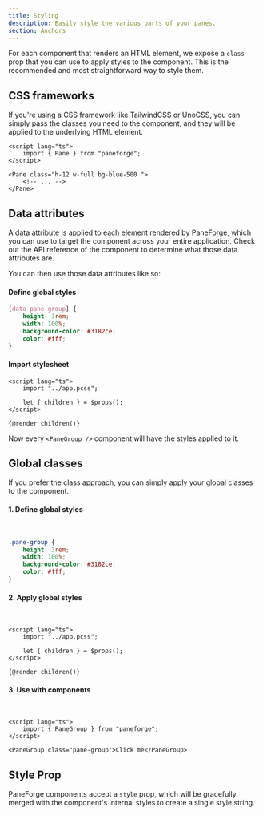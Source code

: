 ```yaml
---
title: Styling
description: Easily style the various parts of your panes.
section: Anchors
---
```


For each component that renders an HTML element, we expose a `class` prop that you can use to apply styles to the component. This is the recommended and most straightforward way to style them.

## CSS frameworks

If you're using a CSS framework like TailwindCSS or UnoCSS, you can simply pass the classes you need to the component, and they will be applied to the underlying HTML element.

```svelte
<script lang="ts">
	import { Pane } from "paneforge";
</script>

<Pane class="h-12 w-full bg-blue-500 ">
	<!-- ... -->
</Pane>
```

## Data attributes

A data attribute is applied to each element rendered by PaneForge, which you can use to target the component across your entire application. Check out the API reference of the component to determine what those data attributes are.

You can then use those data attributes like so:

#### Define global styles

```css title="src/app.pcss"
[data-pane-group] {
	height: 3rem;
	width: 100%;
	background-color: #3182ce;
	color: #fff;
}
```

#### Import stylesheet

```svelte title="src/routes/+layout.svelte"
<script lang="ts">
	import "../app.pcss";

	let { children } = $props();
</script>

{@render children()}
```

Now every `<PaneGroup />` component will have the styles applied to it.

## Global classes

If you prefer the class approach, you can simply apply your global classes to the component.

#### 1. Define global styles

<br />

```css title="src/app.pcss"
.pane-group {
	height: 3rem;
	width: 100%;
	background-color: #3182ce;
	color: #fff;
}
```

#### 2. Apply global styles

<br />

```svelte title="src/routes/+layout.svelte"
<script lang="ts">
	import "../app.pcss";

	let { children } = $props();
</script>

{@render children()}
```

#### 3. Use with components

<br />

```svelte title="Button.svelte"
<script lang="ts">
	import { PaneGroup } from "paneforge";
</script>

<PaneGroup class="pane-group">Click me</PaneGroup>
```

## Style Prop

PaneForge components accept a `style` prop, which will be gracefully merged with the component's internal styles to create a single style string.
